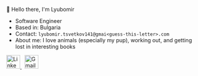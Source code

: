 👋 Hello there, I'm Lyubomir

* Software Engineer
* Based in: Bulgaria
* Contact: `lyubomir.tsvetkov141@gmai<guess-this-letter>.com`
* About me: I love animals (especially my pup), working out, and getting lost in interesting books

<p>
  <a href="https://www.linkedin.com/in/lyubomir-tsvetkov-7b0026162/" target="_blank">
    <img src="https://skillicons.dev/icons?i=linkedin" height="36" alt="LinkedIn">
  </a>
  &nbsp;
  <a href="mailto:lyubomir.tsvetkov141@gmail.com">
    <img src="https://skillicons.dev/icons?i=gmail" height="36" alt="Gmail">
  </a>
</p>
